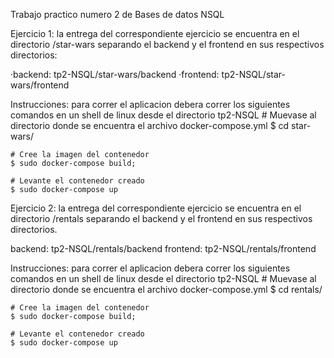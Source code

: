 Trabajo practico numero 2 de Bases de datos NSQL

Ejercicio 1: la entrega del correspondiente ejercicio se encuentra en el directorio /star-wars
separando el backend y el frontend en sus respectivos directorios:

·backend: tp2-NSQL/star-wars/backend
·frontend: tp2-NSQL/star-wars/frontend

Instrucciones: para correr el aplicacion debera correr los siguientes comandos en un shell de linux desde el directorio tp2-NSQL
    # Muevase al directorio donde se encuentra el archivo docker-compose.yml
    $ cd star-wars/

    # Cree la imagen del contenedor
    $ sudo docker-compose build;

    # Levante el contenedor creado
    $ sudo docker-compose up


Ejercicio 2: la entrega del correspondiente ejercicio se encuentra en el directorio /rentals
separando el backend y el frontend en sus respectivos directorios.

backend: tp2-NSQL/rentals/backend
frontend: tp2-NSQL/rentals/frontend

Instrucciones: para correr el aplicacion debera correr los siguientes comandos en un shell de linux desde el directorio tp2-NSQL
    # Muevase al directorio donde se encuentra el archivo docker-compose.yml
    $ cd rentals/

    # Cree la imagen del contenedor
    $ sudo docker-compose build;

    # Levante el contenedor creado
    $ sudo docker-compose up

